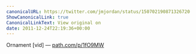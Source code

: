 ```yaml
---
canonicalURL: https://twitter.com/jmjordan/status/150702190871326720
ShowCanonicalLink: true
CanonicalLinkText: View original on
date: 2011-12-24T22:19:36+00:00
---
```

Ornament [vid] — [path.com/p/1fO9MW](http://path.com/p/1fO9MW)